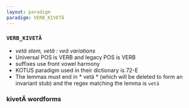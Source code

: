 ```yaml
---
layout: paradigm
paradigm: VERB_KIVETÄ
---
```

### ` VERB_KIVETÄ `

* _vetä stem, vetä : veä variations_
* Universal POS is VERB and legacy POS is VERB
* suffixes use front vowel harmony
* KOTUS paradigm used in their dictionary is 72-E
* The lemmas must end in * vetä * (which will be deleted to form an invariant stub) and the regex matching the lemma is ` vetä `

### kivetÄ wordforms


